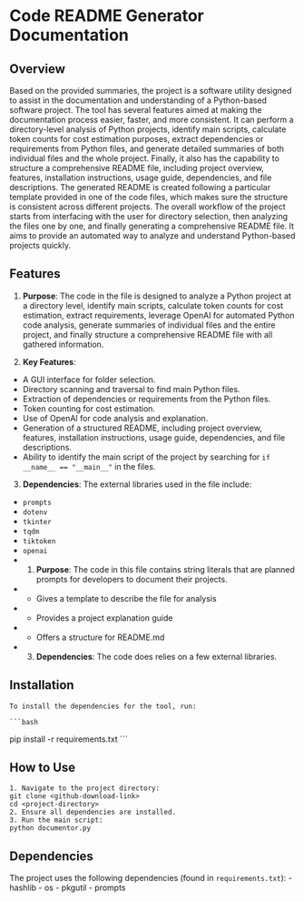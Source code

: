 # Code README Generator Documentation

## Overview

  Based on the provided summaries, the project is a software utility designed to assist in the documentation and understanding of a Python-based software project. The tool has several features aimed at making the documentation process easier, faster, and more consistent. 
  It can perform a directory-level analysis of Python projects, identify main scripts, calculate token counts for cost estimation purposes, extract dependencies or requirements from Python files, and generate detailed summaries of both individual files and the whole project. 
  Finally, it also has the capability to structure a comprehensive README file, including project overview, features, installation instructions, usage guide, dependencies, and file descriptions. The generated README is created following a particular template provided in one of the code files, which makes sure the structure is consistent across different projects.
  The overall workflow of the project starts from interfacing with the user for directory selection, then analyzing the files one by one, and finally generating a comprehensive README file. It aims to provide an automated way to analyze and understand Python-based projects quickly.
  
## Features

1. **Purpose**:
     The code in the file is designed to analyze a Python project at a directory level, identify main scripts, calculate token counts for cost estimation, extract requirements, leverage OpenAI for automated Python code analysis, generate summaries of individual files and the entire project, and finally structure a comprehensive README file with all gathered information.

2. **Key Features**:
  - A GUI interface for folder selection.
  - Directory scanning and traversal to find main Python files.
  - Extraction of dependencies or requirements from the Python files.
  - Token counting for cost estimation.
  - Use of OpenAI for code analysis and explanation.
  - Generation of a structured README, including project overview, features, installation instructions, usage guide, dependencies, and file descriptions.
  - Ability to identify the main script of the project by searching for `if __name__ == "__main__"` in the files.

3. **Dependencies**: The external libraries used in the file include:
  - `prompts`
  - `dotenv`
  - `tkinter`
  - `tqdm`
  - `tiktoken`
  - `openai`
- 1. **Purpose**: The code in this file contains string literals that are planned prompts for developers to document their projects.
- -  Gives a template to describe the file for analysis
- -  Provides a project explanation guide
- -  Offers a structure for README.md
- 3. **Dependencies**: 
  The code does relies on a few external libraries.

## Installation
    To install the dependencies for the tool, run:

    ```bash
pip install -r requirements.txt
    ```

## How to Use
    1. Navigate to the project directory:
    git clone <github-download-link>
    cd <project-directory>
    2. Ensure all dependencies are installed.
    3. Run the main script:
    python documentor.py

## Dependencies
  The project uses the following dependencies (found in `requirements.txt`):
    - hashlib
    - os
    - pkgutil
    - prompts
